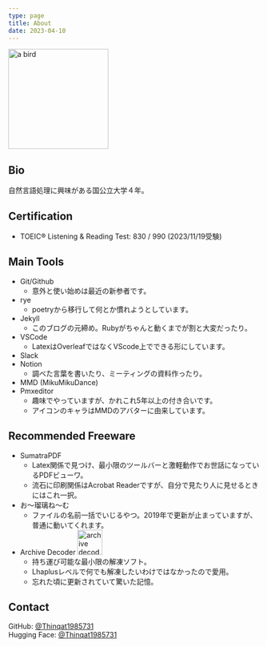 ```yaml
---
type: page
title: About
date: 2023-04-10
---
```


<img src="https://avatars.githubusercontent.com/u/113882060?v=4" width=200px height=200px alt="a bird"/>

## Bio

自然言語処理に興味がある国公立大学４年。

## Certification

- TOEIC® Listening & Reading Test: 830 / 990 (2023/11/19受験)

## Main Tools

- Git/Github
  - 意外と使い始めは最近の新参者です。
- rye
  - poetryから移行して何とか慣れようとしています。
- Jekyll
  - このブログの元締め。Rubyがちゃんと動くまでが割と大変だったり。
- VSCode
  - LatexはOverleafではなくVScode上でできる形にしています。
- Slack
- Notion
  - 調べた言葉を書いたり、ミーティングの資料作ったり。
- MMD (MikuMikuDance)
- Pmxeditor
  - 趣味でやっていますが、かれこれ5年以上の付き合いです。
  - アイコンのキャラはMMDのアバターに由来しています。

## Recommended Freeware

- SumatraPDF
  - Latex関係で見つけ、最小限のツールバーと激軽動作でお世話になっているPDFビューワ。
  - 流石に印刷関係はAcrobat Readerですが、自分で見たり人に見せるときにはこれ一択。
- お～瑠璃ね～む
  - ファイルの名前一括でいじるやつ。2019年で更新が止まっていますが、普通に動いてくれます。
- Archive Decoder <img src="https://forest.watch.impress.co.jp/library/img/file/10820/icon.gif" height="50px" width="50px" alt="archive decoder icon">
  - 持ち運び可能な最小限の解凍ソフト。
  - Lhaplusレベルで何でも解凍したいわけではなかったので愛用。
  - 忘れた頃に更新されていて驚いた記憶。

## Contact

GitHub: [@Thinqat1985731](https://github.com/Thinqat1985731)<br>
Hugging Face: [@Thinqat1985731](https://huggingface.co/Thinqat1985731)
